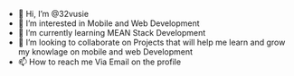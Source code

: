 - 👋 Hi, I’m @32vusie
- 👀 I’m interested in Mobile and Web Development
- 🌱 I’m currently learning MEAN Stack Development
- 💞️ I’m looking to collaborate on Projects that will help me learn and grow my knowlage on mobile and web Development
- 📫 How to reach me Via Email on the profile

<!---
32vusie/32vusie is a ✨ special ✨ repository because its `README.md` (this file) appears on your GitHub profile.
You can click the Preview link to take a look at your changes.
--->
